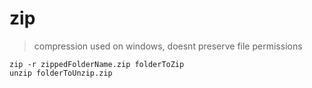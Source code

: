 # zip 

> compression used on windows, doesnt preserve file permissions

    zip -r zippedFolderName.zip folderToZip 
    unzip folderToUnzip.zip     

